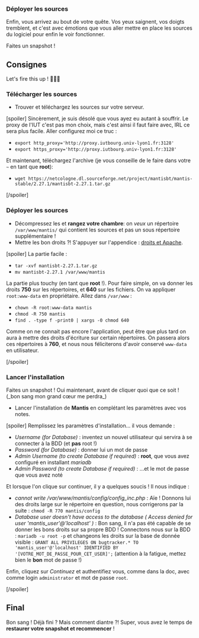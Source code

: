 ### Déployer les sources
Enfin, vous arrivez au bout de votre quête. Vos yeux saignent, vos doigts tremblent, et c'est avec émotions que vous aller mettre en place les sources du logiciel pour enfin le voir fonctionner.

<div class="astuce">Faites un snapshot !</div>

## Consignes
Let's fire this up ! 🚀🚀🚀
### Télécharger les sources
 - Trouver et téléchargez les sources sur votre serveur.

[spoiler]
Sincèrement, je suis désolé que vous ayez eu autant à souffrir. Le proxy de l'IUT c'est pas mon choix, mais c'est ainsi il faut faire avec, IRL ce sera plus facile. Aller configurez moi ce truc :
 - `export http_proxy='http://proxy.iutbourg.univ-lyon1.fr:3128'`
 - `export https_proxy='http://proxy.iutbourg.univ-lyon1.fr:3128'`

Et maintenant, téléchargez l'archive (je vous conseille de le faire dans votre `~` en tant que **root**):
 - `wget https://netcologne.dl.sourceforge.net/project/mantisbt/mantis-stable/2.27.1/mantisbt-2.27.1.tar.gz`

[/spoiler]

### Déployer les sources
 - Décompressez les et **rangez votre chambre**: on _veux_ un répertoire `/var/www/mantis/` qui contient les sources et pas un sous répertoire supplémentaire !
 - Mettre les bon droits ?! S'appuyer sur l'appendice : [droits et Apache](https://tunkasina.github.io/CoursPereBoullard/#/./CoursApache/Chapitres/App.02%20droits%20et%20Apache.md).

[spoiler]
La partie facile :
 - `tar -xvf mantisbt-2.27.1.tar.gz`
 - `mv mantisbt-2.27.1 /var/www/mantis`

La partie plus touchy (en tant que **root** !). Pour faire simple, on va donner les droits **750** sur les répertoires, et **640** sur les fichiers. On va appliquer `root:www-data` en propriétaire. Allez dans `/var/www` :
 - `chown -R root:www-data mantis`
 - `chmod -R 750 mantis`
 - `find . -type f -print0 | xargs -0 chmod 640`

Comme on ne connait pas encore l'application, peut être que plus tard on aura à mettre des droits d'écriture sur certain répertoires. On passera alors ces répertoires à **760**, et nous nous féliciterons d'avoir conservé `www-data` en utilisateur.

[/spoiler]

### Lancer l'installation

<div class="astuce">Faites un snapshot ! Oui maintenant, avant de cliquer quoi que ce soit !</div>
(_bon sang mon grand cœur me perdra_)
 
 - Lancer l'installation de **Mantis** en complétant les paramètres avec vos notes.

[spoiler]
Remplissez les paramètres d'installation... il vous demande :
 - _Username (for Database)_ : inventez un nouvel utilisateur qui servira à se connecter à la BDD (et **pas** root !)
 - _Password (for Database)_ : donner lui un mot de passe
 - _Admin Username (to create Database if required)_ : **root**, que vous avez configuré en installant _mariadb_
 - _Admin Password (to create Database if required)_ : ...et le mot de passe que vous avez noté

Et lorsque l'on clique sur continuer, il y a quelques soucis ! Il nous indique :
 - _cannot write /var/www/mantis/config/config_inc.php_ : Aïe ! Donnons lui des droits large sur le répertoire en question, nous corrigerons par la suite : `chmod -R 770 mantis/config`
 - _Database user doesn't have access to the database ( Access denied for user 'mantis_user'@'localhost' )_ : Bon sang, il n'a pas été capable de se donner les bons droits sur sa propre BDD ! Connectons nous sur la BDD : `mariadb -u root -p` et changeons les droits sur la base de donnée visible : `GRANT ALL PRIVILEGES ON bugtracker.* TO 'mantis_user'@'localhost' IDENTIFIED BY '[VOTRE_MOT_DE_PASSE_POUR_CET_USER]';` (attention à la fatigue, mettez bien le **bon** mot de passe !)



Enfin, cliquez sur _Continuez_ et authentifiez vous, comme dans la doc, avec comme login `administrator` et mot de passe `root`.

[/spoiler]

## Final
Bon sang ! Déjà fini ? Mais comment diantre ?! Super, vous avez le temps de **restaurer votre snapshot et recommencer** !

